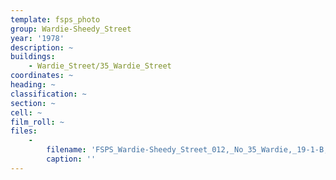 ```yaml
---
template: fsps_photo
group: Wardie-Sheedy_Street
year: '1978'
description: ~
buildings:
    - Wardie_Street/35_Wardie_Street
coordinates: ~
heading: ~
classification: ~
section: ~
cell: ~
film_roll: ~
files:
    -
        filename: 'FSPS_Wardie-Sheedy_Street_012,_No_35_Wardie,_19-1-B,_1978.png'
        caption: ''
---
```

